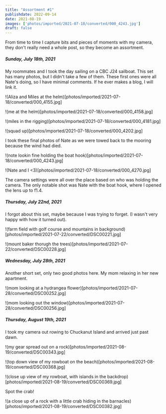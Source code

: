 ```yaml
---
title: "Assortment #1"
publishdate: 2022-09-14
date: 2021-08-19
images: ['photos/imported/2021-07-18/converted/000_4243.jpg']
draft: false
---
```


From time to time I capture bits and pieces of moments with my camera, they don't really need a whole post, so they become an assortment.

##### Sunday, July 18th, 2021

My roommates and I took the day sailing on a CBC J24 sailboat.  This set has many photos, but I didn't take a few of them.  These first ones were all Nate's doing, so I have minimal comments.  If he ever makes a blog, I will link it.

!(Aliza and Miles at the helm)[photos/imported/2021-07-18/converted/000_4155.jpg]

!(me at the helm)[photos/imported/2021-07-18/converted/000_4158.jpg]

!(miles in the rigging)[photos/imported/2021-07-18/converted/000_4181.jpg]

!(squad up)[photos/imported/2021-07-18/converted/000_4202.jpg]

I took these final photos of Nate as we were towed back to the mooring because the wind had died.

!(note lookin fine holding the boat hook)[photos/imported/2021-07-18/converted/000_4243.jpg]

!(Nate and I &lt;3)[photos/imported/2021-07-18/converted/000_4270.jpg]

The camera settings were all over the place based on who was holding the camera.  The only notable shot was Nate with the boat hook, where I opened the lens up to f1.4.

##### Thursday, July 22nd, 2021

I forgot about this set, maybe because I was trying to forget. (I wasn't very happy with how it turned out).

!(farm field with golf course and mountains in background)[photos/imported/2021-07-22/converted/DSC00221.jpg]

!(mount baker thorugh the trees)[photos/imported/2021-07-22/converted/DSC00228.jpg]

##### Wednesday, July 28th, 2021

Another short set, only two good photos here.  My mom relaxing in her new apartment.

!(mom looking at a hydrangea flower)[photos/imported/2021-07-28/converted/DSC00252.jpg]

!(mom looking out the window)[photos/imported/2021-07-28/converted/DSC00256.jpg]

##### Thursday, August 19th, 2021

I took my camera out rowing to Chuckanut Island and arrived just past dawn.

!(my gear spread out on a rock)[photos/imported/2021-08-19/converted/DSC00343.jpg]

!(top down view of my rowboat on the beach)[photos/imported/2021-08-19/converted/DSC00368.jpg]

!(close up view of my rowboat, with islands in the backdrop)[photos/imported/2021-08-19/converted/DSC00369.jpg]

Spot the crab!

!(a close up of a rock with a little crab hiding in the barnacles)[photos/imported/2021-08-19/converted/DSC00382.jpg]
